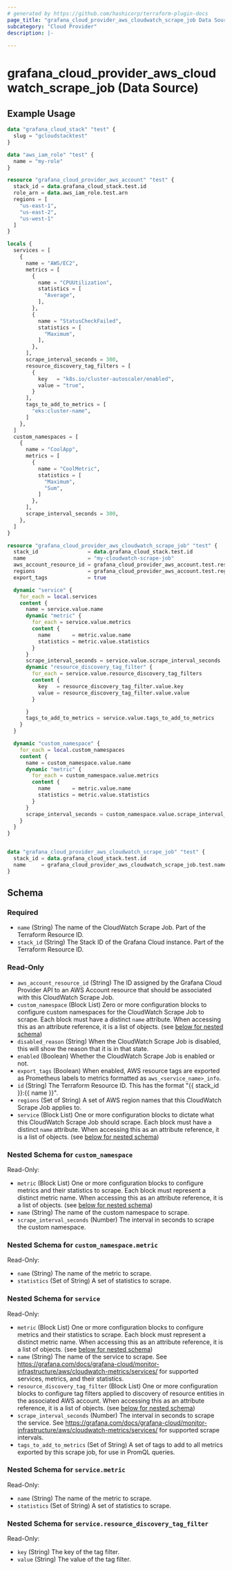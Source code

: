 ```yaml
---
# generated by https://github.com/hashicorp/terraform-plugin-docs
page_title: "grafana_cloud_provider_aws_cloudwatch_scrape_job Data Source - terraform-provider-grafana"
subcategory: "Cloud Provider"
description: |-
  
---
```


# grafana_cloud_provider_aws_cloudwatch_scrape_job (Data Source)



## Example Usage

```terraform
data "grafana_cloud_stack" "test" {
  slug = "gcloudstacktest"
}

data "aws_iam_role" "test" {
  name = "my-role"
}

resource "grafana_cloud_provider_aws_account" "test" {
  stack_id = data.grafana_cloud_stack.test.id
  role_arn = data.aws_iam_role.test.arn
  regions = [
    "us-east-1",
    "us-east-2",
    "us-west-1"
  ]
}

locals {
  services = [
    {
      name = "AWS/EC2",
      metrics = [
        {
          name = "CPUUtilization",
          statistics = [
            "Average",
          ],
        },
        {
          name = "StatusCheckFailed",
          statistics = [
            "Maximum",
          ],
        },
      ],
      scrape_interval_seconds = 300,
      resource_discovery_tag_filters = [
        {
          key   = "k8s.io/cluster-autoscaler/enabled",
          value = "true",
        }
      ],
      tags_to_add_to_metrics = [
        "eks:cluster-name",
      ]
    },
  ]
  custom_namespaces = [
    {
      name = "CoolApp",
      metrics = [
        {
          name = "CoolMetric",
          statistics = [
            "Maximum",
            "Sum",
          ]
        },
      ],
      scrape_interval_seconds = 300,
    },
  ]
}

resource "grafana_cloud_provider_aws_cloudwatch_scrape_job" "test" {
  stack_id                = data.grafana_cloud_stack.test.id
  name                    = "my-cloudwatch-scrape-job"
  aws_account_resource_id = grafana_cloud_provider_aws_account.test.resource_id
  regions                 = grafana_cloud_provider_aws_account.test.regions
  export_tags             = true

  dynamic "service" {
    for_each = local.services
    content {
      name = service.value.name
      dynamic "metric" {
        for_each = service.value.metrics
        content {
          name       = metric.value.name
          statistics = metric.value.statistics
        }
      }
      scrape_interval_seconds = service.value.scrape_interval_seconds
      dynamic "resource_discovery_tag_filter" {
        for_each = service.value.resource_discovery_tag_filters
        content {
          key   = resource_discovery_tag_filter.value.key
          value = resource_discovery_tag_filter.value.value
        }

      }
      tags_to_add_to_metrics = service.value.tags_to_add_to_metrics
    }
  }

  dynamic "custom_namespace" {
    for_each = local.custom_namespaces
    content {
      name = custom_namespace.value.name
      dynamic "metric" {
        for_each = custom_namespace.value.metrics
        content {
          name       = metric.value.name
          statistics = metric.value.statistics
        }
      }
      scrape_interval_seconds = custom_namespace.value.scrape_interval_seconds
    }
  }
}


data "grafana_cloud_provider_aws_cloudwatch_scrape_job" "test" {
  stack_id = data.grafana_cloud_stack.test.id
  name     = grafana_cloud_provider_aws_cloudwatch_scrape_job.test.name
}
```

<!-- schema generated by tfplugindocs -->
## Schema

### Required

- `name` (String) The name of the CloudWatch Scrape Job. Part of the Terraform Resource ID.
- `stack_id` (String) The Stack ID of the Grafana Cloud instance. Part of the Terraform Resource ID.

### Read-Only

- `aws_account_resource_id` (String) The ID assigned by the Grafana Cloud Provider API to an AWS Account resource that should be associated with this CloudWatch Scrape Job.
- `custom_namespace` (Block List) Zero or more configuration blocks to configure custom namespaces for the CloudWatch Scrape Job to scrape. Each block must have a distinct `name` attribute. When accessing this as an attribute reference, it is a list of objects. (see [below for nested schema](#nestedblock--custom_namespace))
- `disabled_reason` (String) When the CloudWatch Scrape Job is disabled, this will show the reason that it is in that state.
- `enabled` (Boolean) Whether the CloudWatch Scrape Job is enabled or not.
- `export_tags` (Boolean) When enabled, AWS resource tags are exported as Prometheus labels to metrics formatted as `aws_<service_name>_info`.
- `id` (String) The Terraform Resource ID. This has the format "{{ stack_id }}:{{ name }}".
- `regions` (Set of String) A set of AWS region names that this CloudWatch Scrape Job applies to.
- `service` (Block List) One or more configuration blocks to dictate what this CloudWatch Scrape Job should scrape. Each block must have a distinct `name` attribute. When accessing this as an attribute reference, it is a list of objects. (see [below for nested schema](#nestedblock--service))

<a id="nestedblock--custom_namespace"></a>
### Nested Schema for `custom_namespace`

Read-Only:

- `metric` (Block List) One or more configuration blocks to configure metrics and their statistics to scrape. Each block must represent a distinct metric name. When accessing this as an attribute reference, it is a list of objects. (see [below for nested schema](#nestedblock--custom_namespace--metric))
- `name` (String) The name of the custom namespace to scrape.
- `scrape_interval_seconds` (Number) The interval in seconds to scrape the custom namespace.

<a id="nestedblock--custom_namespace--metric"></a>
### Nested Schema for `custom_namespace.metric`

Read-Only:

- `name` (String) The name of the metric to scrape.
- `statistics` (Set of String) A set of statistics to scrape.



<a id="nestedblock--service"></a>
### Nested Schema for `service`

Read-Only:

- `metric` (Block List) One or more configuration blocks to configure metrics and their statistics to scrape. Each block must represent a distinct metric name. When accessing this as an attribute reference, it is a list of objects. (see [below for nested schema](#nestedblock--service--metric))
- `name` (String) The name of the service to scrape. See https://grafana.com/docs/grafana-cloud/monitor-infrastructure/aws/cloudwatch-metrics/services/ for supported services, metrics, and their statistics.
- `resource_discovery_tag_filter` (Block List) One or more configuration blocks to configure tag filters applied to discovery of resource entities in the associated AWS account. When accessing this as an attribute reference, it is a list of objects. (see [below for nested schema](#nestedblock--service--resource_discovery_tag_filter))
- `scrape_interval_seconds` (Number) The interval in seconds to scrape the service. See https://grafana.com/docs/grafana-cloud/monitor-infrastructure/aws/cloudwatch-metrics/services/ for supported scrape intervals.
- `tags_to_add_to_metrics` (Set of String) A set of tags to add to all metrics exported by this scrape job, for use in PromQL queries.

<a id="nestedblock--service--metric"></a>
### Nested Schema for `service.metric`

Read-Only:

- `name` (String) The name of the metric to scrape.
- `statistics` (Set of String) A set of statistics to scrape.


<a id="nestedblock--service--resource_discovery_tag_filter"></a>
### Nested Schema for `service.resource_discovery_tag_filter`

Read-Only:

- `key` (String) The key of the tag filter.
- `value` (String) The value of the tag filter.
